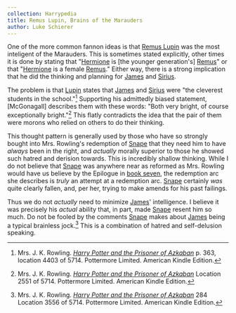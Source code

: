 ```yaml
---
collection: Harrypedia
title: Remus Lupin, Brains of the Marauders
author: Luke Schierer
---
```


One of the more common fannon ideas is that [Remus Lupin] was the most inteligent of the Marauders.  This is sometimes stated explicitly, other times it is done by stating that "[Hermione] is [the younger generation's] [Remus]" or that "[Hermione] is a female [Remus]."  Either way, there is a strong implication that he did the thinking and planning for [James] and [Sirius].

The problem is that [Lupin] states that [James] and [Sirius] were "the cleverest students in the school."[^240130-1]  Supporting his admittedly biased statement, [McGonagall] describes them with these words: "Both very bright, of course exceptionally bright."[^240130-2]  This flatly contradicts the idea that the pair of them were morons who relied on others to do their thinking.  

This thought pattern is generally used by those who have so strongly bought into Mrs. Rowling's redemption of [Snape] that they need him to have *always* been in the right, and *actually* morally superior to those he showed such hatred and derision towards.  This is incredibly shallow thinking.  While I do not believe that [Snape] was anywhere near as reformed as Mrs. Rowling would have us believe by the Epilogue in [book seven], the redemption arc she describes is *truly* an attempt at a redemption arc.  [Snape] certainly *was* quite clearly fallen, and, per her, trying to make amends for his past failings. 

Thus we do not *actually* need to minimize [James]' intelligence.  I believe it was precisely his *actual* ability that, in part, made [Snape] resent him so much.  Do not be fooled by the comments [Snape] makes about [James] being a typical brainless jock.[^240130-3]  This is a combination of hatred and self-delusion speaking. 

[Snape]: <../../people/Snape/Severus//>

[James]: <../../people/Potter/James/>

[Sirius]: <../../people/Black/Sirius_iii/>

[Lupin]: <../../people/Lupin/Remus_John/>

[Remus]: <../../people/Lupin/Remus_John/>

[Remus Lupin]: <../../people/Lupin/Remus_John/>

[Hermione]: <../people/Granger/Hermione_Jean/>

[Harry Potter and the Prisoner of Azkaban]: https://www.librarything.com/work/2742161

[book seven]: https://www.librarything.com/work/3577382

[^240130-1]: Mrs. J. K. Rowling. 
    _[Harry Potter and the Prisoner of Azkaban]_ 
    p. 363, location 4403 of 5714. Pottermore Limited. American Kindle Edition. 

[^240130-2]: Mrs. J. K. Rowling.
    _[Harry Potter and the Prisoner of Azkaban]_ 
    Location 2551 of 5714. Pottermore Limited. American Kindle Edition. 

[^240130-3]: Mrs. J. K. Rowling.
    _[Harry Potter and the Prisoner of Azkaban]_ 
    284 Location 3556 of 5714. Pottermore Limited. American Kindle Edition.